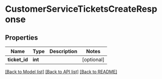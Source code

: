 # CustomerServiceTicketsCreateResponse

## Properties
Name | Type | Description | Notes
------------ | ------------- | ------------- | -------------
**ticket_id** | **int** |  | [optional] 

[[Back to Model list]](../README.md#documentation-for-models) [[Back to API list]](../README.md#documentation-for-api-endpoints) [[Back to README]](../README.md)


